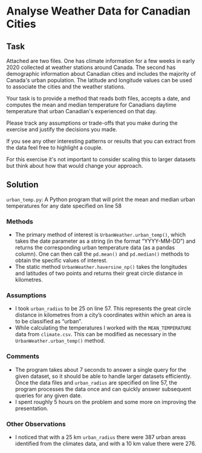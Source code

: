 # Analyse Weather Data for Canadian Cities

## Task

Attached are two files.  One has climate information for a few weeks in early 2020 collected at weather stations around Canada.  The second has demographic information about Canadian cities and includes the majority of Canada's urban population.  The latitude and longitude values can be used to associate the cities and the weather stations.

Your task is to provide a method that reads both files, accepts a date, and computes the mean and median temperature for Canadians daytime temperature that urban Canadian's experienced on that day.

Please track any assumptions or trade-offs that you make during the exercise and justify the decisions you made.

If you see any other interesting patterns or results that you can extract from the data feel free to highlight a couple.

For this exercise it's not important to consider scaling this to larger datasets but think about how that would change your approach.

## Solution

`urban_temp.py`: A Python program that will print the mean and median urban temperatures for any date specified on line 58

### Methods

- The primary method of interest is `UrbanWeather.urban_temp()`, which takes the date parameter as a string (in the format “YYYY-MM-DD”) and returns the corresponding urban temperature data (as a pandas column). One can then call the `pd.mean()` and `pd.median()` methods to obtain the specific values of interest.
- The static method `UrbanWeather.haversine_np()` takes the longitudes and latitudes of two points and returns their great circle distance in kilometres. 

### Assumptions

- I took `urban_radius` to be 25 on line 57. This represents the great circle distance in kilometres from a city’s coordinates within which an area is to be classified as “urban”.
- While calculating the temperatures I worked with the `MEAN_TEMPERATURE` data from `climate.csv`. This can be modified as necessary in the `UrbanWeather.urban_temp()` method.

### Comments

- The program takes about 7 seconds to answer a single query for the given dataset, so it should be able to handle larger datasets efficiently. Once the data files and `urban_radius` are specified on line 57, the program processes the data once and can quickly answer subsequent queries for any given date.
- I spent roughly 5 hours on the problem and some more on improving the presentation. 

### Other Observations

- I noticed that with a 25 km `urban_radius` there were 387 urban areas identified from the climates data, and with a 10 km value there were 276.
